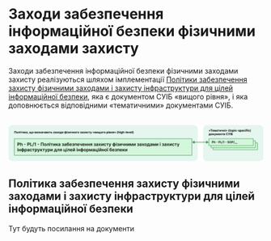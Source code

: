 # Заходи забезпечення інформаційної безпеки фізичними заходами захисту

Заходи забезпечення інформаційної безпеки фізичними заходами захисту реалізуються шляхом імплементації [Політики забезпечення захисту фізичними заходами і захисту інфраструктури для цілей інформаційної безпеки](/physical#політика-забезпечення-захисту-фізичними-заходами-і-захисту-інфраструктури-для-цілеи-інформаціиноі-безпеки), яка є документом СУІБ «вищого рівня», і яка доповнюється відповідними «тематичними» документами СУІБ.<br><br>

![Заходи забезпечення інформаційної безпеки фізичними заходами захисту](./public/physical.svg)

## Політика забезпечення захисту фізичними заходами і захисту інфраструктури для цілей інформаційної безпеки
Тут будуть посилання на документи